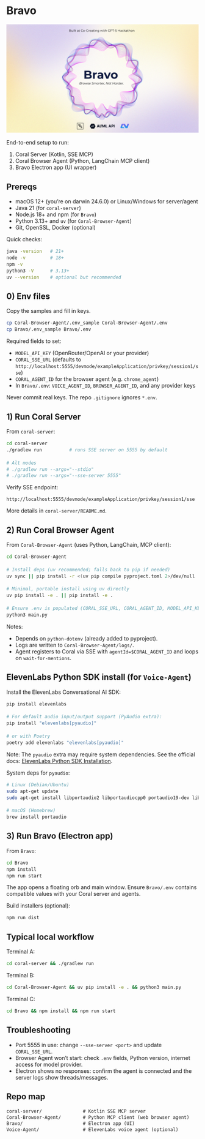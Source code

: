 # Bravo

[![Example Demo](assets/Built_at_Co-Creating_with_GPT-5_Hackathon.png)](https://drive.google.com/file/d/1W_bGwIey7s2-50hPSet3GeAU_Q3SGfUr/view?usp=drive_link)

End-to-end setup to run:
1) Coral Server (Kotlin, SSE MCP)
2) Coral Browser Agent (Python, LangChain MCP client)
3) Bravo Electron app (UI wrapper)

## Prereqs
- macOS 12+ (you’re on darwin 24.6.0) or Linux/Windows for server/agent
- Java 21 (for `coral-server`)
- Node.js 18+ and npm (for `Bravo`)
- Python 3.13+ and `uv` (for `Coral-Browser-Agent`)
- Git, OpenSSL, Docker (optional)

Quick checks:
```bash
java -version   # 21+
node -v         # 18+
npm -v
python3 -V      # 3.13+
uv --version    # optional but recommended
```

## 0) Env files
Copy the samples and fill in keys.

```bash
cp Coral-Browser-Agent/.env_sample Coral-Browser-Agent/.env
cp Bravo/.env_sample Bravo/.env
```

Required fields to set:
- `MODEL_API_KEY` (OpenRouter/OpenAI or your provider)
- `CORAL_SSE_URL` (defaults to `http://localhost:5555/devmode/exampleApplication/privkey/session1/sse`)
- `CORAL_AGENT_ID` for the browser agent (e.g. `chrome_agent`)
- In `Bravo/.env`: `VOICE_AGENT_ID`, `BROWSER_AGENT_ID`, and any provider keys

Never commit real keys. The repo `.gitignore` ignores `*.env`.

## 1) Run Coral Server

From `coral-server`:
```bash
cd coral-server
./gradlew run          # runs SSE server on 5555 by default

# Alt modes
# ./gradlew run --args="--stdio"
# ./gradlew run --args="--sse-server 5555"
```

Verify SSE endpoint:
```
http://localhost:5555/devmode/exampleApplication/privkey/session1/sse
```

More details in `coral-server/README.md`.

## 2) Run Coral Browser Agent

From `Coral-Browser-Agent` (uses Python, LangChain, MCP client):
```bash
cd Coral-Browser-Agent

# Install deps (uv recommended; falls back to pip if needed)
uv sync || pip install -r <(uv pip compile pyproject.toml 2>/dev/null || echo '') || pip install -U pip && pip install -r requirements.txt || pip install -e .

# Minimal, portable install using uv directly
uv pip install -e . || pip install -e .

# Ensure .env is populated (CORAL_SSE_URL, CORAL_AGENT_ID, MODEL_API_KEY, etc.)
python3 main.py
```

Notes:
- Depends on `python-dotenv` (already added to pyproject).
- Logs are written to `Coral-Browser-Agent/logs/`.
- Agent registers to Coral via SSE with `agentId=$CORAL_AGENT_ID` and loops on `wait-for-mentions`.

## ElevenLabs Python SDK install (for `Voice-Agent`)

Install the ElevenLabs Conversational AI SDK:

```bash
pip install elevenlabs

# For default audio input/output support (PyAudio extra):
pip install "elevenlabs[pyaudio]"

# or with Poetry
poetry add elevenlabs "elevenlabs[pyaudio]"
```

Note: The `pyaudio` extra may require system dependencies. See the official docs: [ElevenLabs Python SDK Installation](https://elevenlabs.io/docs/conversational-ai/libraries/python#installation).

System deps for `pyaudio`:

```bash
# Linux (Debian/Ubuntu)
sudo apt-get update
sudo apt-get install libportaudio2 libportaudiocpp0 portaudio19-dev libasound-dev libsndfile1-dev -y

# macOS (Homebrew)
brew install portaudio
```

## 3) Run Bravo (Electron app)

From `Bravo`:
```bash
cd Bravo
npm install
npm run start
```

The app opens a floating orb and main window. Ensure `Bravo/.env` contains compatible values with your Coral server and agents.

Build installers (optional):
```bash
npm run dist
```

## Typical local workflow
Terminal A:
```bash
cd coral-server && ./gradlew run
```

Terminal B:
```bash
cd Coral-Browser-Agent && uv pip install -e . && python3 main.py
```

Terminal C:
```bash
cd Bravo && npm install && npm run start
```

## Troubleshooting
- Port 5555 in use: change `--sse-server <port>` and update `CORAL_SSE_URL`.
- Browser Agent won’t start: check `.env` fields, Python version, internet access for model provider.
- Electron shows no responses: confirm the agent is connected and the server logs show threads/messages.

## Repo map
```
coral-server/               # Kotlin SSE MCP server
Coral-Browser-Agent/        # Python MCP client (web browser agent)
Bravo/                      # Electron app (UI)
Voice-Agent/                # ElevenLabs voice agent (optional)
```

